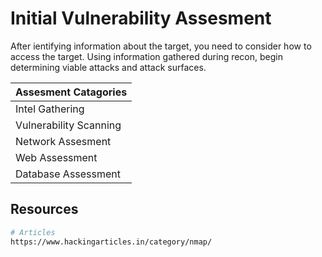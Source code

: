 # Initial Vulnerability Assesment
After ientifying information about the target, you need to consider how to access the target. Using information gathered during recon, begin determining viable attacks and attack surfaces.

|**Assesment Catagories**|
|:-----------------------|
|Intel Gathering||
|Vulnerability Scanning||
|Network Assesment||
|Web Assessment||
|Database Assessment|| 


## Resources 
```bash
# Articles
https://www.hackingarticles.in/category/nmap/
```
